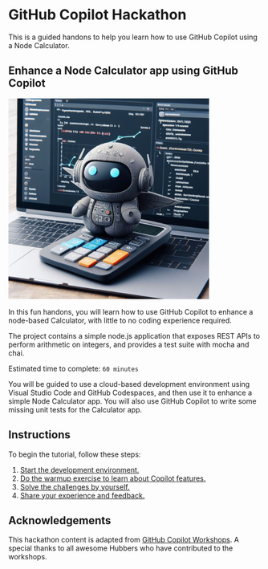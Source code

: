 # GitHub Copilot Hackathon
This is a guided handons to help you learn how to use GitHub Copilot using a Node Calculator.

## Enhance a Node Calculator app using GitHub Copilot

<img width="400" alt="Node Calculator image" src="./assets/calculator-copilot.jpg">

In this fun handons, you will learn how to use GitHub Copilot to enhance a node-based Calculator, with little to no coding experience required.

The project contains a simple node.js application that exposes REST APIs to perform arithmetic on integers, and provides a test suite with mocha and chai.

Estimated time to complete: `60 minutes`

You will be guided to use a cloud-based development environment using Visual Studio Code and GitHub Codespaces, and then use it to enhance a simple Node Calculator app. You will also use GitHub Copilot to write some missing unit tests for the Calculator app.

## Instructions 

To begin the tutorial, follow these steps:  
1. [Start the development environment.](</.instructions/1. setup.md>)  
2. [Do the warmup exercise to learn about Copilot features.](</.instructions/2. core exercises.md>)
3. [Solve the challenges by yourself.](</.instructions/3. challenge exercises.md>)
4. [Share your experience and feedback.](https://forms.office.com/r/gtVjawD9BM)


## Acknowledgements

This hackathon content is adapted from [GitHub Copilot Workshops](https://copilot-workshops.com/). A special thanks to all awesome Hubbers who have contributed to the workshops.
